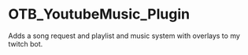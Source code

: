 # OTB_YoutubeMusic_Plugin
Adds a song request and playlist and music system with overlays to my twitch bot.
